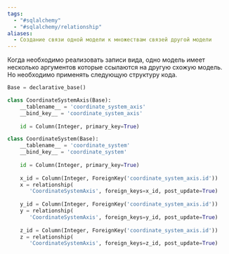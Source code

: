 ```yaml
---
tags:
  - "#sqlalchemy"
  - "#sqlalchemy/relationship"
aliases:
  - Создание связи одной модели к множествам связей другой модели
---
```


Когда необходимо реализовать записи вида, одно модель имеет несколько аргументов которые ссылаются на другую схожую модель. Но необходимо применять следующую структуру кода.

```python
Base = declarative_base()

class CoordinateSystemAxis(Base):    
	__tablename__ = 'coordinate_system_axis'
    __bind_key__ = 'coordinate_system_axis'
    
	id = Column(Integer, primary_key=True)

class CoordinateSystem(Base):
    __tablename__ = 'coordinate_system'
    __bind_key__ = 'coordinate_system'
    
	id = Column(Integer, primary_key=True)
	
    x_id = Column(Integer, ForeignKey('coordinate_system_axis.id'))
    x = relationship(
       'CoordinateSystemAxis', foreign_keys=x_id, post_update=True)
	
	y_id = Column(Integer, ForeignKey('coordinate_system_axis.id'))
    y = relationship(
       'CoordinateSystemAxis', foreign_keys=y_id, post_update=True)
    
    z_id = Column(Integer, ForeignKey('coordinate_system_axis.id'))
    z = relationship(
       'CoordinateSystemAxis', foreign_keys=z_id, post_update=True)
  

```